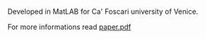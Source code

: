 Developed in MatLAB for Ca' Foscari university of Venice.

For more informations read [paper.pdf](paper.pdf)
